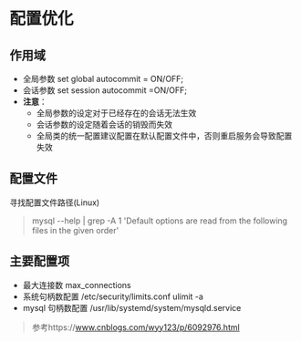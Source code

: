 # 配置优化

## 作用域

* 全局参数  set global autocommit = ON/OFF;
* 会话参数 set session autocommit =ON/OFF;
* **注意**：
  * 全局参数的设定对于已经存在的会话无法生效
  * 会话参数的设定随着会话的销毁而失效
  * 全局类的统一配置建议配置在默认配置文件中，否则重启服务会导致配置失效

## 配置文件

寻找配置文件路径(Linux)

> mysql --help | grep -A 1 'Default options are read from the following files in the given order'

## 主要配置项

* 最大连接数 max_connections
* 系统句柄数配置 /etc/security/limits.conf ulimit -a
* mysql 句柄数配置 /usr/lib/systemd/system/mysqld.service



> 参考https://www.cnblogs.com/wyy123/p/6092976.html

